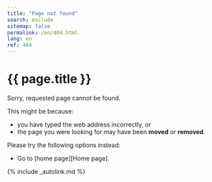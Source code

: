 ```yaml
---
title: "Page not found"
search: exclude
sitemap: false
permalink: /en/404.html
lang: en
ref: 404
---
```


# {{ page.title }}

Sorry, requested page cannot be found.

This might be because:
- you have typed the web address incorrectly, or
- the page you were looking for may have been __moved__ or **removed**.

Please try the following options instead:
- Go to [home page][Home page].

<!--
HTTP 404 Not Found
-->
[comment]: <> (Use search option to see if the page is available elsewhere)

{% include _autolink.md %}
